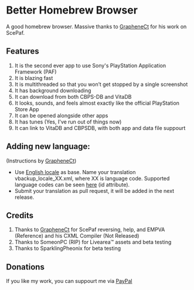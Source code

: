 # Better Homebrew Browser
A good homebrew browser. Massive thanks to [GrapheneCt](https://github.com/GrapheneCt) for his work on ScePaf.

## Features
1. It is the second ever app to use Sony's PlayStation Application Framework (PAF)
1. It is blazing fast
1. It is multithreaded so that you won’t get stopped by a single screenshot
1. It has background downloading
1. It can download from both CBPS-DB and VitaDB
1. It looks, sounds, and feels almost exactly like the official PlayStation Store App
1. It can be opened alongside other apps
1. It has tunes (Yes, I've run out of things now)
1. It can link to VitaDB and CBPSDB, with both app and data file suppourt

## Adding new language:
(Instructions by [GrapheneCt](https://github.com/GrapheneCt))

- Use [English locale](https://github.com/Ibrahim778/BetterHomebrewBrowser/blob/InDev/resource/rco/src/locale/en.xml) as base. Name your translation vbackup_locale_XX.xml, where XX is language code.
Supported language codes can be seen [here](https://github.com/Ibrahim778/BetterHomebrewBrowser/blob/InDev/resource/rco/src/bhbb_plugin.xml#L281) (id attribute).
- Submit your translation as pull request, it will be added in the next release.

## Credits
1. Thanks to [GrapheneCt](https://github.com/GrapheneCt) for ScePaf reversing, help, and EMPVA (Reference) and his CXML Compiler (Not Released)
1. Thanks to SomeonPC (RIP) for Livearea™ assets and beta testing
1. Thanks to SparklingPheonix for beta testing

## Donations
If you like my work, you can suppourt me via [PayPal](https://www.paypal.com/paypalme/GloveTekLtd)